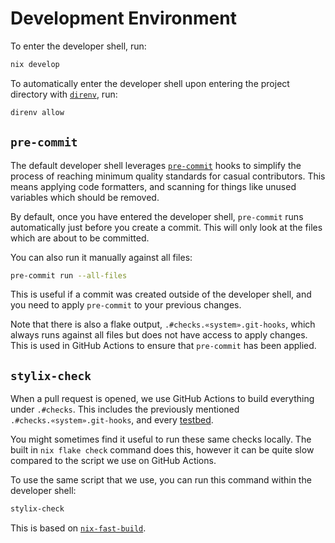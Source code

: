# Development Environment

To enter the developer shell, run:

```sh
nix develop
```

To automatically enter the developer shell upon entering the project directory
with [`direnv`](https://direnv.net), run:

```sh
direnv allow
```

## `pre-commit`

The default developer shell leverages [`pre-commit`](https://pre-commit.com)
hooks to simplify the process of reaching minimum quality standards for casual
contributors. This means applying code formatters, and scanning for things like
unused variables which should be removed.

By default, once you have entered the developer shell, `pre-commit` runs
automatically just before you create a commit. This will only look at the
files which are about to be committed.

You can also run it manually against all files:

```sh
pre-commit run --all-files
```

This is useful if a commit was created outside of the developer shell, and
you need to apply `pre-commit` to your previous changes.

Note that there is also a flake output, `.#checks.«system».git-hooks`, which
always runs against all files but does not have access to apply changes. This
is used in GitHub Actions to ensure that `pre-commit` has been applied.

## `stylix-check`

When a pull request is opened, we use GitHub Actions to build everything under
`.#checks`. This includes the previously mentioned `.#checks.«system».git-hooks`,
and every [testbed](./testbeds.md).

You might sometimes find it useful to run these same checks locally. The built
in `nix flake check` command does this, however it can be quite slow compared
to the script we use on GitHub Actions.

To use the same script that we use, you can run this command within the
developer shell:

```sh
stylix-check
```

This is based on [`nix-fast-build`](https://github.com/Mic92/nix-fast-build#readme).
